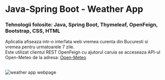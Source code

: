 # Java-Spring Boot - Weather App
### Tehnologii folosite: Java, Spring Boot, Thymeleaf, OpenFeign, Bootstrap, CSS, HTML
Aplicatia afiseaza intr-o interfata web vremea curenta din Bucuresti si vremea pentru urmatoarele 7 zile.<br/>
Este utilizat clientul REST OpenFeign cu ajutorul caruia se acceseaza API-ul Open-Meteo de la adresa: [Open-Meteo](https://open-meteo.com/)<br/><br/>

![weather app webpage]()<br/>